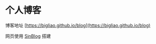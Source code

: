 # 个人博客

博客地址 [https://bigliao.github.io/blog](https://bigliao.github.io/blog)

网页使用 [SinBlog](https://github.com/BigLiao/sinblog) 搭建

